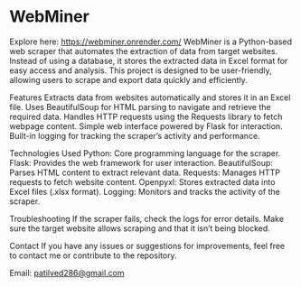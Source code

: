 # WebMiner
Explore here: https://webminer.onrender.com/
WebMiner is a Python-based web scraper that automates the extraction of data from target websites. Instead of using a database, it stores the extracted data in Excel format for easy access and analysis. This project is designed to be user-friendly, allowing users to scrape and export data quickly and efficiently.

Features
Extracts data from websites automatically and stores it in an Excel file.
Uses BeautifulSoup for HTML parsing to navigate and retrieve the required data.
Handles HTTP requests using the Requests library to fetch webpage content.
Simple web interface powered by Flask for interaction.
Built-in logging for tracking the scraper’s activity and performance.

Technologies Used
Python: Core programming language for the scraper.
Flask: Provides the web framework for user interaction.
BeautifulSoup: Parses HTML content to extract relevant data.
Requests: Manages HTTP requests to fetch website content.
Openpyxl: Stores extracted data into Excel files (.xlsx format).
Logging: Monitors and tracks the activity of the scraper.

Troubleshooting
If the scraper fails, check the logs for error details.
Make sure the target website allows scraping and that it isn’t being blocked.

Contact
If you have any issues or suggestions for improvements, feel free to contact me or contribute to the repository.

Email: patilved286@gmail.com

